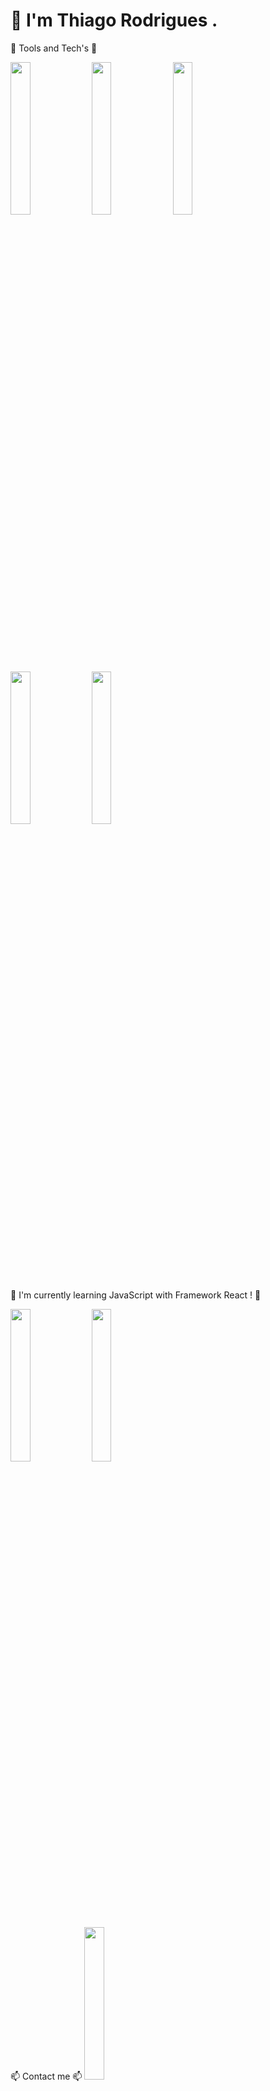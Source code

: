 <!-- - 👋 Hi, I’m @thiaaagao
- 👀 I’m interested in ...
- 🌱 I’m currently learning ...
- 💞️ I’m looking to collaborate on ...
- 📫 How to reach me ... --->

<h1> 👋 I'm Thiago Rodrigues .</h1>

🌱 Tools and Tech's 🌱

<img src="https://cdn.jsdelivr.net/gh/devicons/devicon/icons/html5/html5-original-wordmark.svg" width="25%" />
<img src="https://cdn.jsdelivr.net/gh/devicons/devicon/icons/git/git-original.svg" width="25%" />
<img src="https://cdn.jsdelivr.net/gh/devicons/devicon/icons/css3/css3-original-wordmark.svg" width="25%" /> 
<img src="https://cdn.jsdelivr.net/gh/devicons/devicon/icons/photoshop/photoshop-plain.svg" width="25%" />
<img src="https://cdn.jsdelivr.net/gh/devicons/devicon/icons/aftereffects/aftereffects-plain.svg" width="25%" />
                   

💞️ I'm currently learning JavaScript with Framework React ! 💞️

<img src="https://cdn.jsdelivr.net/gh/devicons/devicon/icons/javascript/javascript-original.svg" width="25%" />
<img src="https://cdn.jsdelivr.net/gh/devicons/devicon/icons/react/react-original.svg" width="25%" />          


📫 Contact me 📫
<a href="https://www.linkedin.com/in/rdes-thiago201/">
<img src="https://cdn.jsdelivr.net/gh/devicons/devicon/icons/linkedin/linkedin-original-wordmark.svg" width="25%" />
</a>

<a href="mailto:rdes.thiago@gmail.com">
<img src="https://cdn.jsdelivr.net/gh/devicons/devicon/icons/google/google-original-wordmark.svg" width="25%" />         
</a>

          
